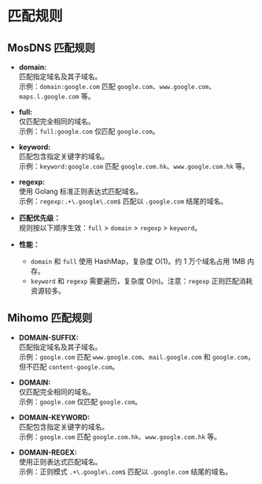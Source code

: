 # 匹配规则

## MosDNS 匹配规则

- **domain:**  
  匹配指定域名及其子域名。  
  示例：`domain:google.com` 匹配 `google.com`、`www.google.com`、`maps.l.google.com` 等。

- **full:**  
  仅匹配完全相同的域名。  
  示例：`full:google.com` 仅匹配 `google.com`。

- **keyword:**  
  匹配包含指定关键字的域名。  
  示例：`keyword:google.com` 匹配 `google.com.hk`、`www.google.com.hk` 等。

- **regexp:**  
  使用 Golang 标准正则表达式匹配域名。  
  示例：`regexp:.+\.google\.com$` 匹配以 `.google.com` 结尾的域名。

- **匹配优先级：**  
  规则按以下顺序生效：`full` > `domain` > `regexp` > `keyword`。

- **性能：**  
  - `domain` 和 `full` 使用 HashMap，复杂度 O(1)。约 1 万个域名占用 1MB 内存。  
  - `keyword` 和 `regexp` 需要遍历，复杂度 O(n)。注意：`regexp` 正则匹配消耗资源较多。

## Mihomo 匹配规则

- **DOMAIN-SUFFIX:**  
  匹配指定域名及其子域名。  
  示例：`google.com` 匹配 `www.google.com`、`mail.google.com` 和 `google.com`，但不匹配 `content-google.com`。

- **DOMAIN:**  
  仅匹配完全相同的域名。  
  示例：`google.com` 仅匹配 `google.com`。

- **DOMAIN-KEYWORD:**  
  匹配包含指定关键字的域名。  
  示例：`google.com` 匹配 `google.com.hk`、`www.google.com.hk` 等。

- **DOMAIN-REGEX:**  
  使用正则表达式匹配域名。  
  示例：正则模式 `.+\.google\.com$` 匹配以 `.google.com` 结尾的域名。